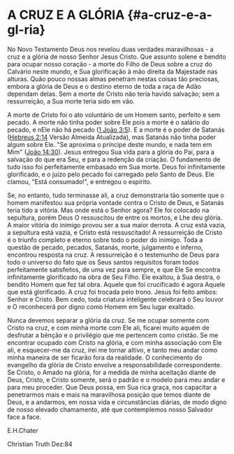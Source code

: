 # A CRUZ E A GLÓRIA {#a-cruz-e-a-gl-ria}

No Novo Testamento Deus nos revelou duas verdades maravilhosas - a cruz e a glória de nosso Senhor Jesus Cristo. Que assunto solene e bendito para ocupar nosso coração - a morte do Filho de Deus sobre a cruz do Calvário neste mundo, e Sua glorificação à mão direita da Majestade nas alturas. Quão pouco nossas almas penetram nestas coisas tão preciosas, embora a glória de Deus e o destino eterno de toda a raça de Adão dependam delas. Sem a morte de Cristo não teria havido salvação; sem a ressurreição, a Sua morte teria sido em vão.

A morte de Cristo foi o ato voluntário de um Homem santo, perfeito e sem pecado. A morte não tinha poder sobre Ele pois a morte é o salário do pecado, e nEle não há pecado ([1 João 3:5](http://bibliaonline.com.br/acf/1jo/3/5)). E a morte é o poder de Satanás ([Hebreus 2:14](http://bibliaonline.com.br/acf/hb/2/14) Versão Almeida Atualizada), mas Satanás não tinha poder algum sobre Ele. &quot;Se aproxima o príncipe deste mundo, e nada tem em Mim&quot; ([João 14:30](http://bibliaonline.com.br/acf/jo/14/30)). Jesus entregou Sua vida para a glória do Pai, para a salvação do que era Seu, e para a redenção da criação. O fundamento de tudo isso foi perfeitamente embasado em Sua morte. Deus foi infinitamente glorificado, e o juízo pelo pecado foi carregado pelo Santo de Deus. Ele clamou, &quot;Está consumado!&quot;, e entregou o espírito.

Se, no entanto, tudo terminasse ali, a cruz demonstraria tão somente que o homem manifestou sua própria vontade contra o Cristo de Deus, e Satanás teria tido a vitória. Mas onde está o Senhor agora? Ele foi colocado na sepultura, porém Deus O ressuscitou de entre os mortos, e Lhe deu glória. A maior vitória do inimigo provou ser a sua maior derrota. A cruz está vazia, a sepultura está vazia, e Cristo está ressuscitado! A ressurreição de Cristo é o triunfo completo e eterno sobre todo o poder do inimigo. Toda a questão de pecado, pecados, Satanás, morte, julgamento e inferno, encontrou resposta na cruz. A ressurreição é o testemunho de Deus para todo o universo do fato que os Seus santos requisitos foram todos perfeitamente satisfeitos, de uma vez para sempre, e que Ele Se encontra infinitamente glorificado na obra de Seu Filho. Ele exaltou, à Sua destra, o bendito Homem que fez tal obra. Aquele que foi crucificado é agora Aquele que está glorificado. A cruz foi trocada pelo trono. Jesus foi feito ambos: Senhor e Cristo. Bem cedo, toda criatura inteligente celebrará o Seu louvor e O reconhecerá por digno como Homem em Seu lugar exaltado.

Nunca devemos separar a glória da cruz. Se me ocupar somente com Cristo na cruz, e com minha morte com Ele ali, ficarei muito aquém de desfrutar a bênção e o privilégio que me pertencem como cristão. Se me encontrar ocupado com Cristo na glória, e com minha associação com Ele ali, e esquecer-me da cruz, irei me tornar altivo, e tanto meu andar como minha maneira de ser ficarão fora da realidade. O conhecimento do evangelho da glória de Cristo envolve a responsabilidade correspondente. Se Cristo, o Amado na glória, for a medida de minha aceitação diante de Deus, Cristo, e Cristo somente, será o padrão e o modelo para meu andar e para meu proceder. Que Deus possa, em Sua rica graça, nos capacitar a penetrarmos mais e mais na maravilhosa posição que temos diante de Deus, e a andarmos, em nossa vida e circunstâncias diárias, de modo digno de nosso elevado chamamento, até que contemplemos nosso Salvador face a face.

E.H.Chater

Christian Truth Dez:84